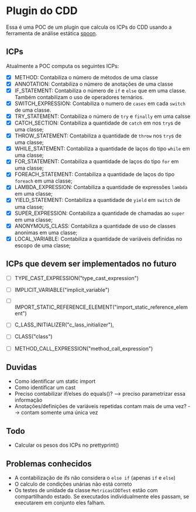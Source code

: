 # Plugin do CDD

Essa é uma POC de um plugin que calcula os ICPs do CDD usando a ferramenta de análise estática [spoon](https://github.com/INRIA/spoon).

## ICPs

Atualmente a POC computa os seguintes ICPs:

- [x] METHOD: Contabiliza o número de métodos de uma classe
- [X] ANNOTATION: Contabiliza o número de anotações de uma classe
- [X] IF_STATEMENT: Contabiliza o número de `if` e `else` que em uma classe. Também contabilizam o uso de operadores ternários.
- [X] SWITCH_EXPRESSION: Contabiliza o numero de `cases` em cada `switch` de uma classe.
- [X] TRY_STATEMENT: Contabiliza o número de `try` e `finally` em uma calsse
- [X] CATCH_SECTION: Contabiliza a quantidade de `catch` em nos `try`s de uma classe; 
- [X] THROW_STATEMENT: Contabiliza a quantidade de `throw` nos  `try`s de uma classe;
- [X] WHILE_STATEMENT: Contabiliza a quantidade de laços do tipo `while` em uma classe;
- [X] FOR_STATEMENT: Contabiliza a quantidade de laços do tipo `for` em uma classe;
- [X] FOREACH_STATEMENT: Contabiliza a quantidade de laços do tipo `foreach` em uma classe;
- [X] LAMBDA_EXPRESSION: Contabiliza a quantidade de expressões `lambda` em uma classe;
- [X] YIELD_STATEMENT: Contabiliza a quantidade de `yield` em `switch` de uma classe;
- [X] SUPER_EXPRESSION: Contabiliza a quantidade de chamadas ao `super` em uma classe; 
- [X] ANONYMOUS_CLASS: Contabiliza a quantidade de uso de classes anonimas em uma classe;
- [X] LOCAL_VARIABLE: Contabiliza a quantidade de variáveis definidas no escopo de uma classe;

## ICPs que devem ser implementados no futuro

- [ ] TYPE_CAST_EXPRESSION("type_cast_expression")
- [ ] IMPLICIT_VARIABLE("implicit_variable")
- [ ] IMPORT_STATIC_REFERENCE_ELEMENT("import_static_reference_element")
- [ ] C_LASS_INITIALIZER("c_lass_initializer"), 
- [ ] CLASS("class")
- [ ] METHOD_CALL_EXPRESSION("method_call_expression")


## Duvidas
- Como identificar um static import
- Como identificar um cast
- Preciso contabilizar if/elses do equals()? --> preciso parametrizar essa informação
- Anotações/definições de variáveis repetidas contam mais de uma vez? --> contam somente uma única vez

## Todo
- Calcular os pesos dos ICPs no prettyprint()

## Problemas conhecidos 

- A contabilização de ifs não considera o `else if` (apenas `if` e `else`)
- O calculo de condições unárias não está correto
- Os testes de unidade da classe `MetricasCDDTest` estão com compartilhando estado. Se executados individualmente eles passam, se executarem em conjunto eles falham. 